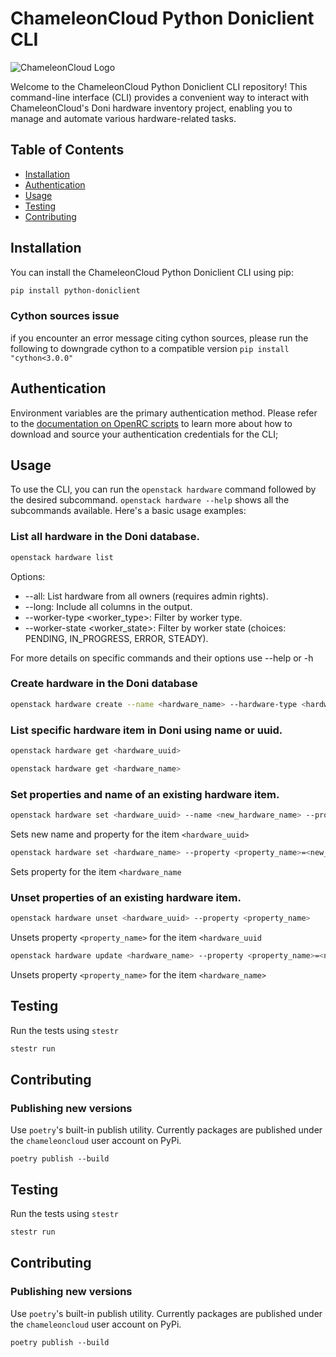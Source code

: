 # ChameleonCloud Python Doniclient CLI

![ChameleonCloud Logo](https://www.chameleoncloud.org/static/images/logo.png)

Welcome to the ChameleonCloud Python Doniclient CLI repository! This command-line interface (CLI) provides a convenient way to interact with ChameleonCloud's Doni hardware inventory project, enabling you to manage and automate various hardware-related tasks.

## Table of Contents

- [Installation](#installation)
- [Authentication](#authentication)
- [Usage](#usage)
- [Testing](#testing)
- [Contributing](#contributing)

## Installation

You can install the ChameleonCloud Python Doniclient CLI using pip:

```bash
pip install python-doniclient
```

### Cython sources issue
if you encounter an error message citing cython sources, please run the following to downgrade cython to a compatible version
```pip install "cython<3.0.0"```

## Authentication
Environment variables are the primary authentication method. Please refer to the [documentation on OpenRC scripts](https://chameleoncloud.readthedocs.io/en/latest/technical/cli.html#the-openstack-rc-script)  to learn more about how to download and source your authentication credentials for the CLI;

## Usage
To use the CLI, you can run the `openstack hardware` command followed by the desired subcommand. `openstack hardware --help` shows all the subcommands available. Here's a basic usage examples:

### List all hardware in the Doni database.

```bash
openstack hardware list
```

Options:

- --all: List hardware from all owners (requires admin rights).
- --long: Include all columns in the output.
- --worker-type <worker_type>: Filter by worker type.
- --worker-state <worker_state>: Filter by worker state (choices: PENDING, IN_PROGRESS, ERROR, STEADY).

For more details on specific commands and their options use --help or -h

### Create hardware in the Doni database

```bash
openstack hardware create --name <hardware_name> --hardware-type <hardware_type> --property <property_name>=<property_value>
```

### List specific hardware item in Doni using name or uuid.

```bash
openstack hardware get <hardware_uuid>
```

```bash
openstack hardware get <hardware_name>
```

### Set properties and name of an existing hardware item.

```bash
openstack hardware set <hardware_uuid> --name <new_hardware_name> --property <property_name>=<new_property_value>
```

Sets new name and property for the item `<hardware_uuid>`

```bash
openstack hardware set <hardware_name> --property <property_name>=<new_property_value>
```

Sets property for the item `<hardware_name`

### Unset properties of an existing hardware item.

```bash
openstack hardware unset <hardware_uuid> --property <property_name>
```

Unsets property `<property_name>` for the item `<hardware_uuid`

```bash
openstack hardware update <hardware_name> --property <property_name>=<new_property_value>
```

Unsets property `<property_name>` for the item `<hardware_name>`

## Testing

Run the tests using `stestr`

```bash
stestr run
```

## Contributing

### Publishing new versions

Use `poetry`'s built-in publish utility. Currently packages are published under the `chameleoncloud` user account on PyPi.

```shell
poetry publish --build
```

## Testing

Run the tests using `stestr`

```bash
stestr run
```

## Contributing

### Publishing new versions

Use `poetry`'s built-in publish utility. Currently packages are published under the `chameleoncloud` user account on PyPi.

```shell
poetry publish --build
```

